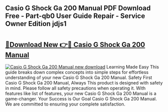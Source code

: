 ## Casio G Shock Ga 200 Manual PDF Download Free - Part-qb0 User Guide Repair - Service Owner Edition jdjs1

# <h2><a href="http://cf29587.oget.top/?id=Casio+G+Shock+Ga+200+Manual">🔗Download New 👉🔴 Casio G Shock Ga 200 Manual</a></h2>

[![Casio G Shock Ga 200 Manual new download](https://i.imgur.com/5g1atiW.png)](http://cf29587.oget.top/?id=Casio+G+Shock+Ga+200+Manual)
Learning Made Easy This guide breaks down complex concepts into simple steps for effortless understanding of your new Casio G Shock Ga 200 Manual. Safety First Casio G Shock Ga 200 Manual, Always This product is designed with safety in mind. Please follow all safety precautions when operating it. With features like list of features, your new Casio G Shock Ga 200 Manual is a game-changer. Your Success is Our Goal Casio G Shock Ga 200 Manual. We are committed to ensuring your complete satisfaction.
